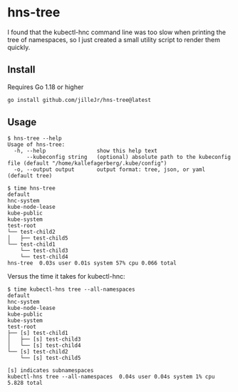 # hns-tree

I found that the kubectl-hnc command line was too slow when printing the
tree of namespaces, so I just created a small utility script to render them
quickly.

## Install

Requires Go 1.18 or higher

```sh
go install github.com/jilleJr/hns-tree@latest
```

## Usage

```console
$ hns-tree --help
Usage of hns-tree:
  -h, --help                show this help text
      --kubeconfig string   (optional) absolute path to the kubeconfig file (default "/home/kallefagerberg/.kube/config")
  -o, --output output       output format: tree, json, or yaml (default tree)
```

```console
$ time hns-tree
default
hnc-system
kube-node-lease
kube-public
kube-system
test-root
└── test-child2
│   ├── test-child5
└── test-child1
    └── test-child3
    └── test-child4
hns-tree  0.03s user 0.01s system 57% cpu 0.066 total
```

Versus the time it takes for kubectl-hnc:

```console
$ time kubectl-hns tree --all-namespaces
default
hnc-system
kube-node-lease
kube-public
kube-system
test-root
├── [s] test-child1
│   ├── [s] test-child3
│   └── [s] test-child4
└── [s] test-child2
    └── [s] test-child5

[s] indicates subnamespaces
kubectl-hns tree --all-namespaces  0.04s user 0.04s system 1% cpu 5.828 total
```

